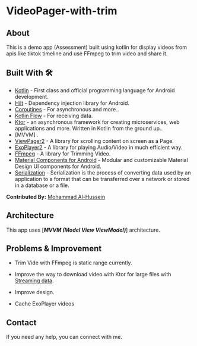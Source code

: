 # VideoPager-with-trim

## About
This is a demo app (Assessment) built using kotlin for display videos from apis like tiktok timeline and use FFmpeg to trim video and share it.

## Built With 🛠
- [Kotlin](https://kotlinlang.org/) - First class and official programming language for Android development.
- [Hilt](https://developer.android.com/training/dependency-injection/hilt-jetpack) - Dependency injection library for Android.
- [Coroutines](https://kotlinlang.org/docs/reference/coroutines-overview.html) - For asynchronous and more..
- [Kotlin Flow](https://developer.android.com/kotlin/flow) - For receiving data.
- [Ktor](https://ktor.io/docs/welcome.html) - an asynchronous framework for creating microservices, web applications and more. Written in Kotlin from the ground up..
- [MVVM] .
- [ViewPager2](https://developer.android.com/jetpack/androidx/releases/viewpager2) - A library for scrolling content on screen as a Page.
- [ExoPlayer2](https://github.com/google/ExoPlayer) - A library for playing Audio/Video in much efficient way.
- [FFmpeg](https://github.com/tanersener/mobile-ffmpeg) - A library for Trimming Video.
- [Material Components for Android](https://github.com/material-components/material-components-android) - Modular and customizable Material Design UI components for Android.
- [Serialization](https://kotlinlang.org/docs/serialization.html) - Serialization is the process of converting data used by an application to a format that can be transferred over a network or stored in a database or a file.


**Contributed By:** [Mohammad Al-Hussein](https://github.com/Al-Hussein-96)

## Architecture
This app uses [***MVVM (Model View ViewModel)***] architecture.

## Problems & Improvement
  - Trim Vide with FFmpeg is static range currently.


  - Improve the way to download video with Ktor for large files with [Streaming data](https://ktor.io/docs/response.html#streaming).

  - Improve design.

  - Cache ExoPlayer videos




## Contact
If you need any help, you can connect with me.




